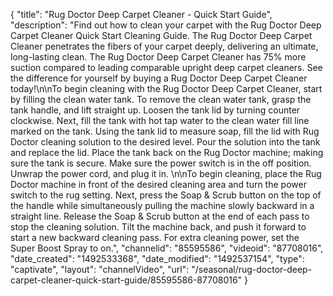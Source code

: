 {
    "title": "Rug Doctor Deep Carpet Cleaner - Quick Start Guide",
    "description": "Find out how to clean your carpet with the Rug Doctor Deep Carpet Cleaner Quick Start Cleaning Guide. The Rug Doctor Deep Carpet Cleaner penetrates the fibers of your carpet deeply, delivering an ultimate, long-lasting clean. The Rug Doctor Deep Carpet Cleaner has 75% more suction compared to leading comparable upright deep carpet cleaners. See the difference for yourself by buying a Rug Doctor Deep Carpet Cleaner today!\n\nTo begin cleaning with the Rug Doctor Deep Carpet Cleaner, start by filling the clean water tank. To remove the clean water tank, grasp the tank handle, and lift straight up. Loosen the tank lid by turning counter clockwise. Next, fill the tank with hot tap water to the clean water fill line marked on the tank. Using the tank lid to measure soap, fill the lid with Rug Doctor cleaning solution to the desired level. Pour the solution into the tank and replace the lid. Place the tank back on the Rug Doctor machine; making sure the tank is secure. Make sure the power switch is in the off position. Unwrap the power cord, and plug it in. \n\nTo begin cleaning, place the Rug Doctor machine in front of the desired cleaning area and turn the power switch to the rug setting. Next, press the Soap & Scrub button on the top of the handle while simultaneously pulling the machine slowly backward in a straight line. Release the Soap & Scrub button at the end of each pass to stop the cleaning solution. Tilt the machine back, and push it forward to start a new backward cleaning pass. For extra cleaning power, set the Super Boost Spray to on.",
    "channelid": "85595586",
    "videoid": "87708016",
    "date_created": "1492533368",
    "date_modified": "1492537154",
    "type": "captivate",
    "layout": "channelVideo",
    "url": "\/seasonal\/rug-doctor-deep-carpet-cleaner-quick-start-guide\/85595586-87708016"
}